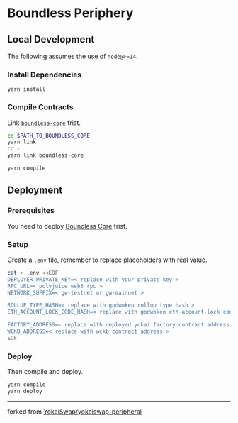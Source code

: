 # Boundless Periphery

## Local Development

The following assumes the use of `node@>=14`.

### Install Dependencies

```
yarn install
```

### Compile Contracts

Link [`boundless-core`](https://github.com/boundless-fi/boundless-core) frist.

```sh
cd $PATH_TO_BOUNDLESS_CORE
yarn link
cd -
yarn link boundless-core

yarn compile
```

## Deployment

### Prerequisites

You need to deploy [Boundless Core](https://github.com/boundless-fi/boundless-core) frist.

### Setup

Create a `.env` file, remember to replace placeholders with real value.

```sh
cat > .env <<EOF
DEPLOYER_PRIVATE_KEY=< replace with your private key >
RPC_URL=< polyjuice web3 rpc >
NETWORK_SUFFIX=< gw-testnet or gw-mainnet >

ROLLUP_TYPE_HASH=< replace with godwoken rollup type hash >
ETH_ACCOUNT_LOCK_CODE_HASH=< replace with godwoken eth-account-lock code hash >

FACTORY_ADDRESS=< replace with deployed yokai factory contract address >
WCKB_ADDRESS=< replace with wckb contract address >
EOF
```

### Deploy

Then compile and deploy.

```sh
yarn compile
yarn deploy
```

---

forked from [YokaiSwap/yokaiswap-peripheral](https://github.com/YokaiSwap/yokaiswap-peripheral)
